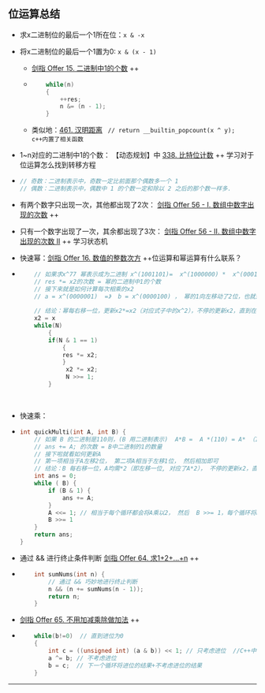 ## 位运算总结

- 求x二进制位的最后一个1所在位：`x & -x`

- 将x二进制位的最后一个1置为0: `x & (x - 1)`

  - [剑指 Offer 15. 二进制中1的个数](https://leetcode.cn/problems/er-jin-zhi-zhong-1de-ge-shu-lcof/) ++

  - ```c++
        while(n)
        {
            ++res;
            n &= (n - 1);
        }
    ```

  - 类似地：[461. 汉明距离](https://leetcode.cn/problems/hamming-distance/)   ` // return __builtin_popcount(x ^ y);  c++内置了相关函数`

- 1~n对应的二进制中1的个数： 【动态规划】中 [338. 比特位计数](https://leetcode.cn/problems/counting-bits/) ++ 学习对于位运算怎么找到转移方程

- ```c++
  // 奇数：二进制表示中，奇数一定比前面那个偶数多一个 1
  // 偶数：二进制表示中，偶数中 1 的个数一定和除以 2 之后的那个数一样多.
  ```

- 有两个数字只出现一次，其他都出现了2次： [剑指 Offer 56 - I. 数组中数字出现的次数](https://leetcode.cn/problems/shu-zu-zhong-shu-zi-chu-xian-de-ci-shu-lcof/) ++

- 只有一个数字出现了一次，其余都出现了3次： [剑指 Offer 56 - II. 数组中数字出现的次数 II](https://leetcode.cn/problems/shu-zu-zhong-shu-zi-chu-xian-de-ci-shu-ii-lcof/) ++ 学习状态机

- 快速幂：[剑指 Offer 16. 数值的整数次方](https://leetcode.cn/problems/shu-zhi-de-zheng-shu-ci-fang-lcof/)  ++位运算和幂运算有什么联系？

- ```c++
      // 如果求x^77 幂表示成为二进制 x^(1001101)=  x^(1000000) *  x^(0001000) *  x^(0000100) *  x^(0000001), 因此可以在位为1的地方乘以相应的元素即可。
      // res *= x2的次数 = 幂的二进制中1的个数
      // 接下来就是如何计算每次相乘的x2
      // a = x^(0000001)  =》  b = x^(0000100) ， 幂的1向左移动了2位，也就是说b项的幂是a项的幂4倍， 也对应了2次x2*=x2，也就是x2*=x2的次数等于幂二进制的移动位数
      
      // 结论：幂每右移一位，更新x2*=x2（对应式子中的x^2），不停的更新x2，直到在幂的最后一位是1时需要res+=A
      x2 = x
      while(N)
          {
          if(N & 1 == 1)
              {
              res *= x2;
              }
               x2 *= x2;
               N >>= 1;
          }
  ```

  ​    

- 快速乘：

- ```c++
  int quickMulti(int A, int B) {
      // 如果 B 的二进制是110则，(B 用二进制表示)  A*B =  A *(110) = A* （100） + A*(010)， 
      // ans += A; 的次数 = B中二进制的1的数量
      // 接下啦就看如何更新A  
      // 第一项相当于A左移2位， 第二项A相当于左移1位， 然后相加即可
      // 结论：B 每右移一位，A均需*2（即左移一位, 对应了A*2）， 不停的更新x2，直到B的最后一位是1时需要res+=A
      int ans = 0;
      while ( B) {
          if (B & 1) {
              ans += A;
          }
          A <<= 1; // 相当于每个循环都会将A乘以2， 然后  B >>= 1，每个循环将B除以2
          B >>= 1
      }
      return ans;
  }
  ```

  

- 通过 && 进行终止条件判断  [剑指 Offer 64. 求1+2+…+n](https://leetcode.cn/problems/qiu-12n-lcof/)  ++

- ```c++
      int sumNums(int n) {
          // 通过 && 巧妙地进行终止判断
          n && (n += sumNums(n - 1));
          return n; 
      }
  ```




- [剑指 Offer 65. 不用加减乘除做加法](https://leetcode.cn/problems/bu-yong-jia-jian-cheng-chu-zuo-jia-fa-lcof/) ++

- ```c++
      while(b!=0)  // 直到进位为0
      {
          int c = ((unsigned int) (a & b)) << 1; // 只考虑进位  //C++中负数不支持左移位，因为结果是不定的
          a ^= b; // 不考虑进位
          b = c;  // 下一个循环将进位的结果+不考虑进位的结果
      }
  ```

  

------

